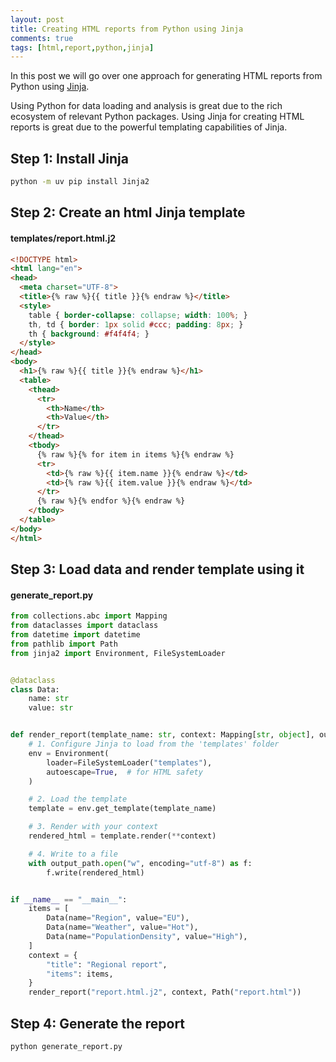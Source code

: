 ```yaml
---
layout: post
title: Creating HTML reports from Python using Jinja
comments: true
tags: [html,report,python,jinja]
---
```


In this post we will go over one approach for generating HTML reports from Python using [Jinja](https://pypi.org/project/Jinja2).

Using Python for data loading and analysis is great due to the rich ecosystem of relevant Python packages. Using Jinja for creating HTML reports is great due to the powerful templating capabilities of Jinja.

## Step 1: Install Jinja

```sh
python -m uv pip install Jinja2
```

## Step 2: Create an html Jinja template

#### **templates/report.html.j2**

```html
<!DOCTYPE html>
<html lang="en">
<head>
  <meta charset="UTF-8">
  <title>{% raw %}{{ title }}{% endraw %}</title>
  <style>
    table { border-collapse: collapse; width: 100%; }
    th, td { border: 1px solid #ccc; padding: 8px; }
    th { background: #f4f4f4; }
  </style>
</head>
<body>
  <h1>{% raw %}{{ title }}{% endraw %}</h1>
  <table>
    <thead>
      <tr>
        <th>Name</th>
        <th>Value</th>
      </tr>
    </thead>
    <tbody>
      {% raw %}{% for item in items %}{% endraw %}
      <tr>
        <td>{% raw %}{{ item.name }}{% endraw %}</td>
        <td>{% raw %}{{ item.value }}{% endraw %}</td>
      </tr>
      {% raw %}{% endfor %}{% endraw %}
    </tbody>
  </table>
</body>
</html>
```

## Step 3: Load data and render template using it

#### **generate_report.py**

```python
from collections.abc import Mapping
from dataclasses import dataclass
from datetime import datetime
from pathlib import Path
from jinja2 import Environment, FileSystemLoader


@dataclass
class Data:
    name: str
    value: str


def render_report(template_name: str, context: Mapping[str, object], output_path: Path) -> None:
    # 1. Configure Jinja to load from the 'templates' folder
    env = Environment(
        loader=FileSystemLoader("templates"),
        autoescape=True,  # for HTML safety
    )

    # 2. Load the template
    template = env.get_template(template_name)

    # 3. Render with your context
    rendered_html = template.render(**context)

    # 4. Write to a file
    with output_path.open("w", encoding="utf-8") as f:
        f.write(rendered_html)


if __name__ == "__main__":
    items = [
        Data(name="Region", value="EU"),
        Data(name="Weather", value="Hot"),
        Data(name="PopulationDensity", value="High"),
    ]
    context = {
        "title": "Regional report",
        "items": items,
    }
    render_report("report.html.j2", context, Path("report.html"))
```

## Step 4: Generate the report

```sh
python generate_report.py
```
